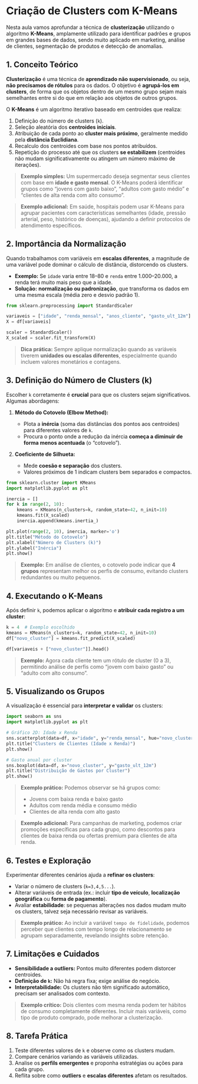 # Criação de Clusters com K-Means

Nesta aula vamos aprofundar a técnica de **clusterização** utilizando o algoritmo **K-Means**, amplamente utilizado para identificar padrões e grupos em grandes bases de dados, sendo muito aplicado em marketing, análise de clientes, segmentação de produtos e detecção de anomalias.


## 1. Conceito Teórico

**Clusterização** é uma técnica de **aprendizado não supervisionado**, ou seja, **não precisamos de rótulos** para os dados. O objetivo é **agrupá-los em clusters**, de forma que os objetos dentro de um mesmo grupo sejam mais semelhantes entre si do que em relação aos objetos de outros grupos.

O **K-Means** é um algoritmo iterativo baseado em centroides que realiza:

1. Definição do número de clusters (`k`).
2. Seleção aleatória dos **centroides iniciais**.
3. Atribuição de cada ponto ao **cluster mais próximo**, geralmente medido pela **distância Euclidiana**.
4. Recalculo dos centroides com base nos pontos atribuídos.
5. Repetição do processo até que os clusters **se estabilizem** (centroides não mudam significativamente ou atingem um número máximo de iterações).

> **Exemplo simples:** Um supermercado deseja segmentar seus clientes com base em **idade e gasto mensal**. O K-Means poderá identificar grupos como “jovens com gasto baixo”, “adultos com gasto médio” e “clientes de alta renda com alto consumo”.

> **Exemplo adicional:** Em saúde, hospitais podem usar K-Means para agrupar pacientes com características semelhantes (idade, pressão arterial, peso, histórico de doenças), ajudando a definir protocolos de atendimento específicos.



## 2. Importância da Normalização

Quando trabalhamos com variáveis em **escalas diferentes**, a magnitude de uma variável pode dominar o cálculo de distância, distorcendo os clusters.

* **Exemplo:** Se `idade` varia entre 18–80 e `renda` entre 1.000–20.000, a renda terá muito mais peso que a idade.
* **Solução:** **normalização ou padronização**, que transforma os dados em uma mesma escala (média zero e desvio padrão 1).

```python
from sklearn.preprocessing import StandardScaler

variaveis = ["idade", "renda_mensal", "anos_cliente", "gasto_ult_12m"]
X = df[variaveis]

scaler = StandardScaler()
X_scaled = scaler.fit_transform(X)
```

> **Dica prática:** Sempre aplique normalização quando as variáveis tiverem **unidades ou escalas diferentes**, especialmente quando incluem valores monetários e contagens.



## 3. Definição do Número de Clusters (k)

Escolher `k` corretamente é **crucial** para que os clusters sejam significativos. Algumas abordagens:

1. **Método do Cotovelo (Elbow Method):**

   * Plota a **inércia** (soma das distâncias dos pontos aos centroides) para diferentes valores de `k`.
   * Procura o ponto onde a redução da inércia **começa a diminuir de forma menos acentuada** (o “cotovelo”).

2. **Coeficiente de Silhueta:**

   * Mede **coesão e separação** dos clusters.
   * Valores próximos de 1 indicam clusters bem separados e compactos.

```python
from sklearn.cluster import KMeans
import matplotlib.pyplot as plt

inercia = []
for k in range(2, 10):
    kmeans = KMeans(n_clusters=k, random_state=42, n_init=10)
    kmeans.fit(X_scaled)
    inercia.append(kmeans.inertia_)

plt.plot(range(2, 10), inercia, marker='o')
plt.title("Método do Cotovelo")
plt.xlabel("Número de Clusters (k)")
plt.ylabel("Inércia")
plt.show()
```

> **Exemplo:** Em análise de clientes, o cotovelo pode indicar que **4 grupos** representam melhor os perfis de consumo, evitando clusters redundantes ou muito pequenos.



## 4. Executando o K-Means

Após definir `k`, podemos aplicar o algoritmo e **atribuir cada registro a um cluster**:

```python
k = 4  # Exemplo escolhido
kmeans = KMeans(n_clusters=k, random_state=42, n_init=10)
df["novo_cluster"] = kmeans.fit_predict(X_scaled)

df[variaveis + ["novo_cluster"]].head()
```

> **Exemplo:** Agora cada cliente tem um rótulo de cluster (0 a 3), permitindo análise de perfis como “jovem com baixo gasto” ou “adulto com alto consumo”.



## 5. Visualizando os Grupos

A visualização é essencial para **interpretar e validar** os clusters:

```python
import seaborn as sns
import matplotlib.pyplot as plt

# Gráfico 2D: Idade x Renda
sns.scatterplot(data=df, x="idade", y="renda_mensal", hue="novo_cluster", palette="Set2")
plt.title("Clusters de Clientes (Idade x Renda)")
plt.show()

# Gasto anual por cluster
sns.boxplot(data=df, x="novo_cluster", y="gasto_ult_12m")
plt.title("Distribuição de Gastos por Cluster")
plt.show()
```

> **Exemplo prático:** Podemos observar se há grupos como:
>
> * Jovens com baixa renda e baixo gasto
> * Adultos com renda média e consumo médio
> * Clientes de alta renda com alto gasto

> **Exemplo adicional:** Para campanhas de marketing, podemos criar promoções específicas para cada grupo, como descontos para clientes de baixa renda ou ofertas premium para clientes de alta renda.



## 6. Testes e Exploração

Experimentar diferentes cenários ajuda a **refinar os clusters**:

* Variar o número de clusters (`k=3,4,5...`).
* Alterar variáveis de entrada (ex.: incluir **tipo de veículo**, **localização geográfica** ou **forma de pagamento**).
* Avaliar **estabilidade**: se pequenas alterações nos dados mudam muito os clusters, talvez seja necessário revisar as variáveis.

> **Exemplo prático:** Ao incluir a variável `tempo de fidelidade`, podemos perceber que clientes com tempo longo de relacionamento se agrupam separadamente, revelando insights sobre retenção.



## 7. Limitações e Cuidados

* **Sensibilidade a outliers:** Pontos muito diferentes podem distorcer centroides.
* **Definição de `k`:** Não há regra fixa; exige análise do negócio.
* **Interpretabilidade:** Os clusters não têm significado automático, precisam ser analisados com contexto.

> **Exemplo crítico:** Dois clientes com mesma renda podem ter hábitos de consumo completamente diferentes. Incluir mais variáveis, como tipo de produto comprado, pode melhorar a clusterização.



## 8. Tarefa Prática

1. Teste diferentes valores de `k` e observe como os clusters mudam.
2. Compare cenários variando as variáveis utilizadas.
3. Analise os **perfils emergentes** e proponha estratégias ou ações para cada grupo.
4. Reflita sobre como **outliers** e **escalas diferentes** afetam os resultados.

